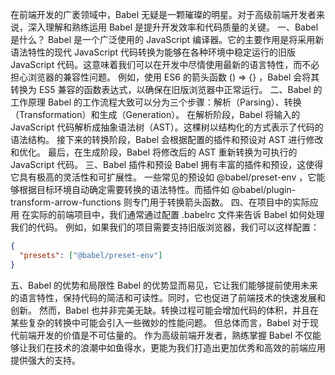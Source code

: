 在前端开发的广袤领域中，Babel 无疑是一颗璀璨的明星。对于高级前端开发者来说，深入理解和熟练运用 Babel 是提升开发效率和代码质量的关键。
一、Babel 是什么？
Babel 是一个广泛使用的 JavaScript 编译器。它的主要作用是将采用新语法特性的现代 JavaScript 代码转换为能够在各种环境中稳定运行的旧版 JavaScript 代码。这意味着我们可以在开发中尽情使用最新的语言特性，而不必担心浏览器的兼容性问题。
例如，使用 ES6 的箭头函数 () => {} ，Babel 会将其转换为 ES5 兼容的函数表达式，以确保在旧版浏览器中正常运行。
二、Babel 的工作原理
Babel 的工作流程大致可以分为三个步骤：解析（Parsing）、转换（Transformation）和生成（Generation）。
在解析阶段，Babel 将输入的 JavaScript 代码解析成抽象语法树（AST）。这棵树以结构化的方式表示了代码的语法结构。
接下来的转换阶段，Babel 会根据配置的插件和预设对 AST 进行修改和优化。
最后，在生成阶段，Babel 将修改后的 AST 重新转换为可执行的 JavaScript 代码。
三、Babel 插件和预设
Babel 拥有丰富的插件和预设，这使得它具有极高的灵活性和可扩展性。
一些常见的预设如 @babel/preset-env ，它能够根据目标环境自动确定需要转换的语法特性。而插件如 @babel/plugin-transform-arrow-functions 则专门用于转换箭头函数。
四、在项目中的实际应用
在实际的前端项目中，我们通常通过配置 .babelrc 文件来告诉 Babel 如何处理我们的代码。
例如，如果我们的项目需要支持旧版浏览器，我们可以这样配置：
```json
{
  "presets": ["@babel/preset-env"]
}
```
五、Babel 的优势和局限性
Babel 的优势显而易见，它让我们能够提前使用未来的语言特性，保持代码的简洁和可读性。同时，它也促进了前端技术的快速发展和创新。
然而，Babel 也并非完美无缺。转换过程可能会增加代码的体积，并且在某些复杂的转换中可能会引入一些微妙的性能问题。
但总体而言，Babel 对于现代前端开发的价值是不可估量的。
作为高级前端开发者，熟练掌握 Babel 不仅能够让我们在技术的浪潮中如鱼得水，更能为我们打造出更加优秀和高效的前端应用提供强大的支持。
<!-- ##{"timestamp":1651651199}## -->